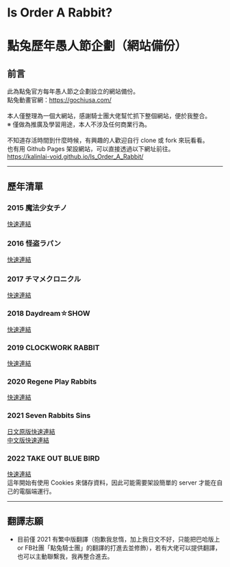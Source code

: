 # Is Order A Rabbit?
# 點兔歷年愚人節企劃（網站備份）

## 前言
此為點兔官方每年愚人節之企劃設立的網站備份。<br>
點兔動畫官網：https://gochiusa.com/<br>
<br>
本人僅整理為一個大網站，感謝騎士團大佬幫忙抓下整個網站，便於我整合。<br>
※ 僅做為推廣及學習用途，本人不涉及任何商業行為。<br>
<br>
不知道存活時間到什麼時候，有興趣的人歡迎自行 clone 或 fork 來玩看看。<br>
也有用 Github Pages 架設網站，可以直接透過以下網址前往。<br>
https://kalinlai-void.github.io/Is_Order_A_Rabbit/<br>

---
## 歷年清單

### 2015 魔法少女チノ
[快速連結](https://kalinlai-void.github.io/Is_Order_A_Rabbit/gochiusa2015/index.html)

### 2016 怪盗ラパン
[快速連結](https://kalinlai-void.github.io/Is_Order_A_Rabbit/gochiusa2016/index.html)

### 2017 チマメクロニクル
[快速連結](https://kalinlai-void.github.io/Is_Order_A_Rabbit/gochiusa2017/index.html)

### 2018 Daydream☆SHOW
[快速連結](https://kalinlai-void.github.io/Is_Order_A_Rabbit/gochiusa2018/index.html)

### 2019 CLOCKWORK RABBIT
[快速連結](https://kalinlai-void.github.io/Is_Order_A_Rabbit/gochiusa2019/index.html)

### 2020 Regene Play Rabbits
[快速連結](https://kalinlai-void.github.io/Is_Order_A_Rabbit/gochiusa2020/index.html)

### 2021 Seven Rabbits Sins
[日文原版快速連結](https://kalinlai-void.github.io/Is_Order_A_Rabbit/gochiusa2021/ja/index.html)<br>
[中文版快速連結](https://kalinlai-void.github.io/Is_Order_A_Rabbit/gochiusa2021/zh-tw/index.html)

### 2022 TAKE OUT BLUE BIRD
[快速連結](https://kalinlai-void.github.io/Is_Order_A_Rabbit/gochiusa2022/ja/index.html)<br>
這年開始有使用 Cookies 來儲存資料，因此可能需要架設簡單的 server 才能在自己的電腦端運行。

---
## 翻譯志願
- 目前僅 2021 有繁中版翻譯（抱歉我怠惰，加上我日文不好，只能把巴哈版上 or FB社團「點兔騎士團」的翻譯的打進去並修飾），若有大佬可以提供翻譯，也可以主動聯繫我，我再整合進去。